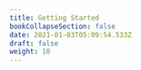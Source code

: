 ```yaml
---
title: Getting Started
bookCollapseSection: false
date: 2021-01-03T05:09:54.533Z
draft: false
weight: 10
---
```

